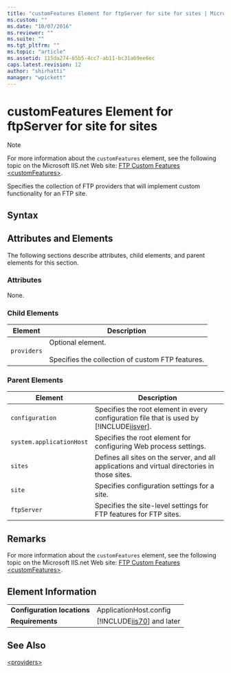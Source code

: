 ```yaml
---
title: "customFeatures Element for ftpServer for site for sites | Microsoft Docs"
ms.custom: ""
ms.date: "10/07/2016"
ms.reviewer: ""
ms.suite: ""
ms.tgt_pltfrm: ""
ms.topic: "article"
ms.assetid: 115da274-65b5-4cc7-ab11-bc31a69ee6ec
caps.latest.revision: 12
author: "shirhatti"
manager: "wpickett"
---
```

# customFeatures Element for ftpServer for site for sites
> [!NOTE]
>  For more information about the `customFeatures` element, see the following topic on the Microsoft IIS.net Web site: [FTP Custom Features \<customFeatures>](http://www.iis.net/ConfigReference/system.applicationHost/sites/site/ftpServer/customFeatures).  
  
 Specifies the collection of FTP providers that will implement custom functionality for an FTP site.  
  
## Syntax  
  
## Attributes and Elements  
 The following sections describe attributes, child elements, and parent elements for this section.  
  
### Attributes  
 None.  
  
### Child Elements  
  
|Element|Description|  
|-------------|-----------------|  
|`providers`|Optional element.<br /><br /> Specifies the collection of custom FTP features.|  
  
### Parent Elements  
  
|Element|Description|  
|-------------|-----------------|  
|`configuration`|Specifies the root element in every configuration file that is used by [!INCLUDE[iisver](../../reference/admin/includes/iisver-md.md)].|  
|`system.applicationHost`|Specifies the root element for configuring Web process settings.|  
|`sites`|Defines all sites on the server, and all applications and virtual directories in those sites.|  
|`site`|Specifies configuration settings for a site.|  
|`ftpServer`|Specifies the site-level settings for FTP features for FTP sites.|  
  
## Remarks  
 For more information about the `customFeatures` element, see the following topic on the Microsoft IIS.net Web site: [FTP Custom Features \<customFeatures>](http://www.iis.net/ConfigReference/system.applicationHost/sites/site/ftpServer/customFeatures).  
  
## Element Information  
  
|||  
|-|-|  
|**Configuration locations**|ApplicationHost.config|  
|**Requirements**|[!INCLUDE[iis70](../../reference/admin/includes/iis70-md.md)] and later|  
  
## See Also  
 [\<providers>](../../reference/admin/providers-element-for-customfeatures-for-ftpserver-for-site-for-sites.md)
